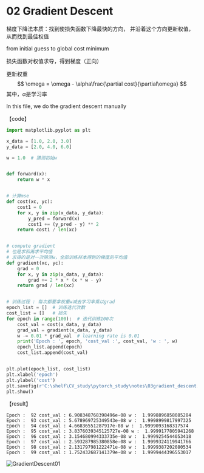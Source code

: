 # 02 Gradient Descent

梯度下降法本质：找到使损失函数下降最快的方向， 并沿着这个方向更新权值，从而找到最佳权值



from initial guess to global cost minimum

损失函数对权值求导，得到梯度（正向）

更新权重
$$
\omega = \omega - \alpha\frac{\partial cost}{\partial\omega}
$$
其中，$\alpha$是学习率

In this file, we do the gradient descent manually 

【code】

```python
import matplotlib.pyplot as plt

x_data = [1.0, 2.0, 3.0]
y_data = [2.0, 4.0, 6.0]

w = 1.0  # 猜测初始w


def forward(x):
    return w * x


# 计算mse
def cost(xc, yc):
    cost1 = 0
    for x, y in zip(x_data, y_data):
        y_pred = forward(x)
        cost1 += (y_pred - y) ** 2
    return cost1 / len(xc)


# compute gradient
# 也是求和再求平均值
# 求得的是对一次猜测w，全部训练样本得到的梯度的平均值
def gradient(xc, yc):
    grad = 0
    for x, y in zip(x_data, y_data):
        grad += 2 * x * (x * w - y)
    return grad / len(xc)


# 训练过程 : 每次都要拿权重w减去学习率乘以grad
epoch_list = []  # 训练迭代次数
cost_list = []   # 损失
for epoch in range(100):  # 迭代训练100次
    cost_val = cost(x_data, y_data)
    grad_val = gradient(x_data, y_data)
    w -= 0.01 * grad_val  # learning rate is 0.01
    print('Epoch : ', epoch, 'cost_val :', cost_val, 'w : ', w)
    epoch_list.append(epoch)
    cost_list.append(cost_val)


plt.plot(epoch_list, cost_list)
plt.xlabel('epoch')
plt.ylabel('cost')
plt.savefig(r'C:\shelf\CV_study\pytorch_study\notes\03gradient_descent.png')
plt.show()


```

【result】

```
Epoch :  92 cost_val : 6.908348768398496e-08 w :  1.9998896858085284
Epoch :  93 cost_val : 5.678969725349543e-08 w :  1.9998999817997325
Epoch :  94 cost_val : 4.66836551287917e-08 w :  1.9999093168317574
Epoch :  95 cost_val : 3.8376039345125727e-08 w :  1.9999177805941268
Epoch :  96 cost_val : 3.154680994333735e-08 w :  1.9999254544053418
Epoch :  97 cost_val : 2.593287985380858e-08 w :  1.9999324119941766
Epoch :  98 cost_val : 2.131797981222471e-08 w :  1.9999387202080534
Epoch :  99 cost_val : 1.752432687141379e-08 w :  1.9999444396553017

```

![GradientDescent01](C:\shelf\Projects\PytorchLeadIn\pics\GradientDescent01.png)

